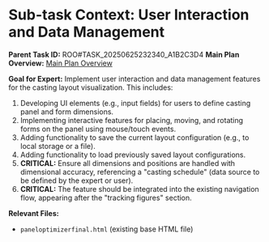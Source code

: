 # Sub-task Context: User Interaction and Data Management

**Parent Task ID:** ROO#TASK_20250625232340_A1B2C3D4
**Main Plan Overview:** [Main Plan Overview](../../plans/ROO#TASK_20250625232340_A1B2C3D4_plan_overview.md)

**Goal for Expert:** Implement user interaction and data management features for the casting layout visualization. This includes:
1.  Developing UI elements (e.g., input fields) for users to define casting panel and form dimensions.
2.  Implementing interactive features for placing, moving, and rotating forms on the panel using mouse/touch events.
3.  Adding functionality to save the current layout configuration (e.g., to local storage or a file).
4.  Adding functionality to load previously saved layout configurations.
5.  **CRITICAL:** Ensure all dimensions and positions are handled with dimensional accuracy, referencing a "casting schedule" (data source to be defined by the expert or user).
6.  **CRITICAL:** The feature should be integrated into the existing navigation flow, appearing after the "tracking figures" section.

**Relevant Files:**
*   `paneloptimizerfinal.html` (existing base HTML file)